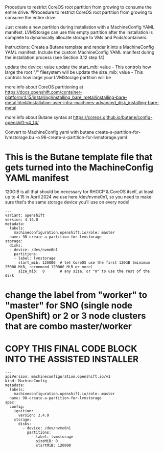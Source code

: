 Procedure to restrict CoreOS root partition from growing to consume the entire drive. 
#Procedure to restrict CoreOS root partition from growing to consume the entire drive

Just create a new partition during installation with a MachineConfig YAML manifest. 
LVMStorage can use this empty partition after the installation is complete to dynamically allocate storage to VMs and Pods/containers.

Instructions:
Create a Butane template and render it into a MachineConfig YAML manifest. Include the custom MachineConfig YAML manifest during the installation process (see Section 3.12 step 14)

update the device: value
update the start_mib: value - This controls how large the root "/" filesystem will be
update the size_mib: value - This controls how large your LVMStorage partition will be

more info about CoreOS partitioning at https://docs.openshift.com/container-platform/4.15/installing/installing_bare_metal/installing-bare-metal.html#installation-user-infra-machines-advanced_disk_installing-bare-metal 

more info about Butane syntax at https://coreos.github.io/butane/config-openshift-v4_14/ 

Convert to MachineConfig yaml with butane create-a-partition-for-lvmstorage.bu -o 98-create-a-partition-for-lvmstorage.yaml 


# This is the Butane template file that gets turned into the MachineConfig YAML manifest
120GiB is all that should be necessary for RHOCP & CoreOS itself, at least up to 4.15 in April 2024
we use here /dev/nvme0n1, so you need to make sure that's the same storage device you'll use on every node!
```
---
variant: openshift
version: 4.14.0
metadata:
  labels:
    machineconfiguration.openshift.io/role: master
  name: 98-create-a-partition-for-lvmstorage
storage:
  disks:
  - device: /dev/nvme0n1 
    partitions:
    - label: lvmstorage
      start_mib: 120000  # let CoreOS use the first 120GB (minimum 25000 MiB, recommend 120000 MiB or more)
      size_mib:  0       # any size, or "0" to use the rest of the disk
```
# change the label from "worker" to "master" for SNO (single node OpenShift) or 2 or 3 node clusters that are combo master/worker
# COPY THIS FINAL CODE BLOCK INTO THE ASSISTED INSTALLER
```
---
apiVersion: machineconfiguration.openshift.io/v1
kind: MachineConfig
metadata:
  labels:
    machineconfiguration.openshift.io/role: master
  name: 98-create-a-partition-for-lvmstorage
spec:
  config:
    ignition:
      version: 3.4.0
    storage:
      disks:
        - device: /dev/nvme0n1
          partitions:
            - label: lvmstorage
              sizeMiB: 0
              startMiB: 120000
```

